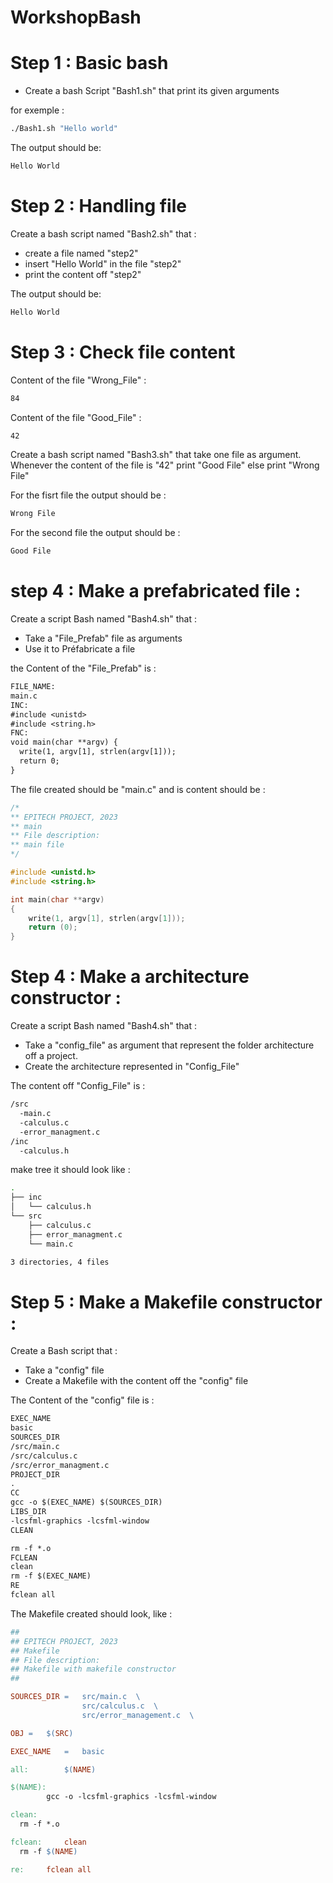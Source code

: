 # WorkshopBash

# Step 1 : Basic bash

- Create a bash Script "Bash1.sh" that print its given arguments

for exemple :
```bash
./Bash1.sh "Hello world"
```

The output should be:
```bash
Hello World
```

# Step 2 : Handling file

Create a bash script named "Bash2.sh" that :
- create a file named "step2"
- insert "Hello World" in the file "step2"
- print the content off "step2"

The output should be:
```bash
Hello World
```
# Step 3 : Check file content

Content of the file "Wrong_File" :

```bash
84
```

Content of the file "Good_File" :

```bash
42
```

Create a bash script named "Bash3.sh" that take one file as argument.
Whenever the content of the file is "42" print "Good File" else print "Wrong File"

For the fisrt file the output should be :

```bash
Wrong File
```

For the second file the output should be :

```bash
Good File
```

# step 4 : Make a prefabricated file :

Create a script Bash named "Bash4.sh" that :
- Take a "File_Prefab" file as arguments
- Use it to Préfabricate a file

the Content of the "File_Prefab" is :

```txt
FILE_NAME:
main.c
INC:
#include <unistd>
#include <string.h>
FNC: 
void main(char **argv) {
  write(1, argv[1], strlen(argv[1]));
  return 0;
}
```

The file created should be "main.c" and is content should be :

```c
/*
** EPITECH PROJECT, 2023
** main
** File description:
** main file
*/

#include <unistd.h>
#include <string.h>

int main(char **argv)
{
    write(1, argv[1], strlen(argv[1]));
    return (0);
}
```

# Step 4 : Make a architecture constructor :

Create a script Bash named "Bash4.sh" that :
- Take a "config_file" as argument that represent the folder architecture off a project.
- Create the architecture represented in "Config_File"

The content off "Config_File" is :

```bash
/src
  -main.c
  -calculus.c
  -error_managment.c
/inc
  -calculus.h
```

make tree it should look like :

```bash
.
├── inc
│   └── calculus.h
└── src
    ├── calculus.c
    ├── error_managment.c
    └── main.c

3 directories, 4 files
```

# Step 5 : Make a Makefile constructor :

Create a Bash script that :
- Take a "config" file
- Create a Makefile with the content off the "config" file

The Content of the "config" file is :

```txt
EXEC_NAME
basic
SOURCES_DIR
/src/main.c
/src/calculus.c
/src/error_managment.c
PROJECT_DIR
.
CC
gcc -o $(EXEC_NAME) $(SOURCES_DIR)
LIBS_DIR
-lcsfml-graphics -lcsfml-window
CLEAN

rm -f *.o
FCLEAN
clean
rm -f $(EXEC_NAME)
RE
fclean all
```

The Makefile created should look, like :

```Makefile
##
## EPITECH PROJECT, 2023
## Makefile
## File description:
## Makefile with makefile constructor
##

SOURCES_DIR	= 	src/main.c 	\
				src/calculus.c 	\
				src/error_management.c 	\

OBJ	=	$(SRC)

EXEC_NAME	=	basic

all: 		$(NAME)

$(NAME):
		gcc -o -lcsfml-graphics -lcsfml-window

clean:
  rm -f *.o

fclean:		clean
  rm -f $(NAME)

re:		fclean all
```



